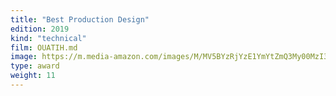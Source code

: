 ```yaml
---
title: "Best Production Design"
edition: 2019
kind: "technical"
film: OUATIH.md
image: https://m.media-amazon.com/images/M/MV5BYzRjYzE1YmYtZmQ3My00MzI3LTk3MzQtODM1NTc0ZDNhMjEyXkEyXkFqcGc@._V1_FMjpg_UX1024_.jpg
type: award
weight: 11
---
```

